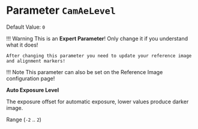 # Parameter `CamAeLevel`
Default Value: `0`

!!! Warning
    This is an **Expert Parameter**! Only change it if you understand what it does!

	After changing this parameter you need to update your reference image and alignment markers!

!!! Note
    This parameter can also be set on the Reference Image configuration page!

**Auto Exposure Level**

The exposure offset for automatic exposure, lower values produce darker image.

Range (`-2` .. `2`)
